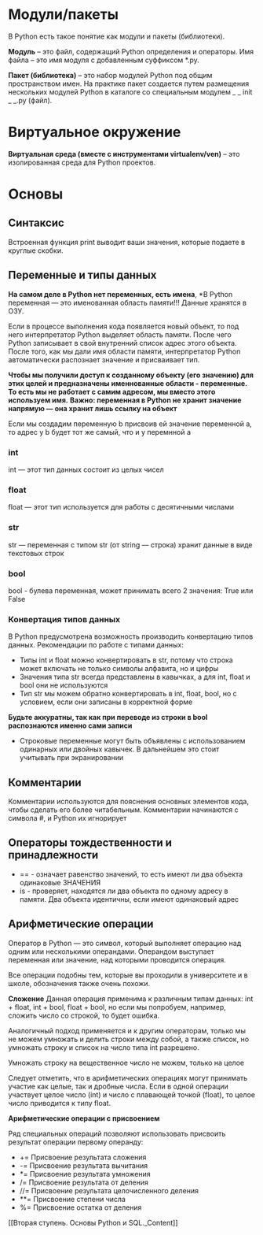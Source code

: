 # Модули/пакеты

  
В Python есть такое понятие как модули и пакеты (библиотеки).
 
**Модуль** – это файл, содержащий Python определения и операторы. Имя файла – это имя модуля с добавленным суффиксом *.py.  

**Пакет (библиотека)** – это набор модулей Python под общим пространством имен. На практике пакет создается путем размещения нескольких модулей Python в каталоге со специальным модулем _ _ init _ _.py (файл).

# Виртуальное окружение

**Виртуальная среда (вместе с инструментами virtualenv/ven)** – это изолированная среда для Python проектов.

# Основы

## Синтаксис

Встроенная функция print выводит ваши значения, которые подаете в круглые скобки.

## Переменные и типы данных

**На самом деле в Python нет переменных, есть имена**, 
*В Python переменная — это именованная область памяти!!! Данные хранятся в ОЗУ.

Если в процессе выполнения кода появляется новый объект, то под него интерпретатор Python выделяет область памяти. После чего Python записывает в свой внутренний список адрес этого объекта.
После того, как мы дали имя области памяти, интерпретатор Python автоматически распознает значение и присваивает тип. 
  
**Чтобы мы получили доступ к созданному объекту (его значению) для этих целей и предназначены именнованные области - переменные. То есть мы не работает с самим адресом, мы вместо этого используем имя.**
**Важно: переменная в Python не хранит значение напрямую — она хранит лишь ссылку на объект**

Если мы создадим переменную b присвоив ей значение переменной a, то адрес у b будет тот же самый, что и у перемнной a

### int

int — этот тип данных состоит из целых чисел

### float

float — этот тип используется для работы с десятичными числами

### str

str — переменная с типом str (от string — строка) хранит данные в виде текстовых строк

### bool

bool - булева переменная, может принимать всего 2 значения: True или False

### Конвертация типов данных

В Python предусмотрена возможность производить конвертацию типов данных. Рекомендации по работе с типами данных:

- Типы int и float можно конвертировать в str, потому что строка может включать не только символы алфавита, но и цифры
- Значения типа str всегда представлены в кавычках, а для int, float и bool они не используются
- Тип str мы можем обратно конвертировать в int, float, bool, но с условием, если они записаны в корректной форме

**Будьте аккуратны, так как при переводе из строки в bool распознаются именно сами записи**
- Строковые переменные могут быть объявлены с использованием одинарных или двойных кавычек. В дальнейшем это стоит учитывать при экранировании

## Комментарии

Комментарии используются для пояснения основных элементов кода, чтобы сделать его более читабельным. Комментарии начинаются с символа #, и Python их игнорирует

## Операторы тождественности и принадлежности

- == - означает равенство значений, то есть имеют ли два объекта одинаковые ЗНАЧЕНИЯ
- is - проверяет, находятся ли два объекта по одному адресу в памяти. Два объекта идентичны, если имеют одинаковый адрес

## Арифметические операции

Оператор в Python — это символ, который выполняет операцию над одним или несколькими операндами. Операндом выступает переменная или значение, над которыми проводится операция.

Все операции подобны тем, которые вы проходили в университете и в школе, обозначения также очень похожи.

**Сложение** Данная операция применима к различным типам данных: int + float, int + bool, float + bool, но если мы попробуем, например, сложить число со строкой, то будет ошибка.

Аналогичный подход применяется и к другим операторам, только мы не можем умножать и делить строки между собой, а также список, но умножать строку и список на число типа int разрешено.

Умножать строку на вещественное число не можем, только на целое

Следует отметить, что в арифметических операциях могут принимать участие как целые, так и дробные числа. Если в одной операции участвует целое число (int) и число с плавающей точкой (float), то целое число приводится к типу float.

**Арифметические операции с присвоением**

Ряд специальных операций позволяют использовать присвоить результат операции первому операнду:

- += Присвоение результата сложения
- -= Присвоение результата вычитания
- *= Присвоение результата умножения
- /= Присвоение результата от деления
- //= Присвоение результата целочисленного деления
- **= Присвоение степени числа
- %= Присвоение остатка от деления

[[Вторая ступень. Основы Python и SQL._Content]]